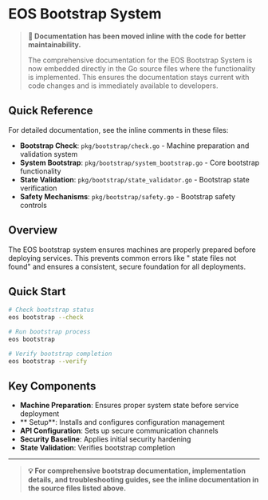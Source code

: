 # EOS Bootstrap System

> **📝 Documentation has been moved inline with the code for better maintainability.**
> 
> The comprehensive documentation for the EOS Bootstrap System is now embedded directly in the Go source files where the functionality is implemented. This ensures the documentation stays current with code changes and is immediately available to developers.

## Quick Reference

For detailed documentation, see the inline comments in these files:

- **Bootstrap Check**: `pkg/bootstrap/check.go` - Machine preparation and validation system
- **System Bootstrap**: `pkg/bootstrap/system_bootstrap.go` - Core bootstrap functionality
- **State Validation**: `pkg/bootstrap/state_validator.go` - Bootstrap state verification
- **Safety Mechanisms**: `pkg/bootstrap/safety.go` - Bootstrap safety controls

## Overview

The EOS bootstrap system ensures machines are properly prepared before deploying services. This prevents common errors like " state files not found" and ensures a consistent, secure foundation for all deployments.

## Quick Start

```bash
# Check bootstrap status
eos bootstrap --check

# Run bootstrap process
eos bootstrap

# Verify bootstrap completion
eos bootstrap --verify
```

## Key Components

- **Machine Preparation**: Ensures proper system state before service deployment
- ** Setup**: Installs and configures configuration management
- **API Configuration**: Sets up secure communication channels
- **Security Baseline**: Applies initial security hardening
- **State Validation**: Verifies bootstrap completion

---

> **💡 For comprehensive bootstrap documentation, implementation details, and troubleshooting guides, see the inline documentation in the source files listed above.**